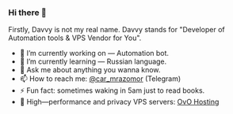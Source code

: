 ### Hi there 👋

Firstly, Davvy is not my real name. Davvy stands for "Developer of Automation tools & VPS Vendor for You".

- 🔭 I’m currently working on — Automation bot.
- 🌱 I’m currently learning — Russian language.
- 💬 Ask me about anything you wanna know.
- 📫 How to reach me: [@car_mrazomor](https://t.me/car_mrazomor) (Telegram)
- ⚡ Fun fact: sometimes waking in 5am just to read books.
- 📧 High—performance and privacy VPS servers: [OvO Hosting](https://ovobox.org)
